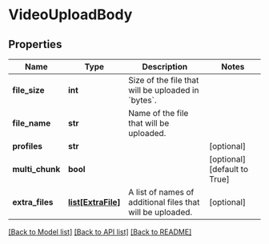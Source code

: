 # VideoUploadBody

## Properties
Name | Type | Description | Notes
------------ | ------------- | ------------- | -------------
**file_size** | **int** | Size of the file that will be uploaded in &#x60;bytes&#x60;. | 
**file_name** | **str** | Name of the file that will be uploaded. | 
**profiles** | **str** |  | [optional] 
**multi_chunk** | **bool** |  | [optional] [default to True]
**extra_files** | [**list[ExtraFile]**](ExtraFile.md) | A list of names of additional files that will be uploaded. | [optional] 

[[Back to Model list]](../README.md#documentation-for-models) [[Back to API list]](../README.md#documentation-for-api-endpoints) [[Back to README]](../README.md)


